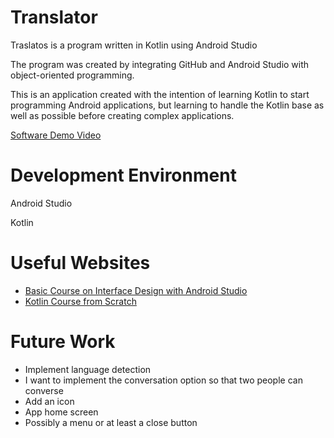 # Translator

Traslatos is a program written in Kotlin using Android Studio

The program was created by integrating GitHub and Android Studio with object-oriented programming.

This is an application created with the intention of learning Kotlin to start programming Android applications, but learning to handle the Kotlin base as well as possible before creating complex applications.

[Software Demo Video](http://youtube.link.goes.here)

# Development Environment
Android Studio

Kotlin

# Useful Websites
* [Basic Course on Interface Design with Android Studio](https://platzi.com/cursos/interfaces-android/)
* [Kotlin Course from Scratch](https://platzi.com/cursos/kotlin/)

# Future Work
* Implement language detection
* I want to implement the conversation option so that two people can converse
* Add an icon
* App home screen
* Possibly a menu or at least a close button